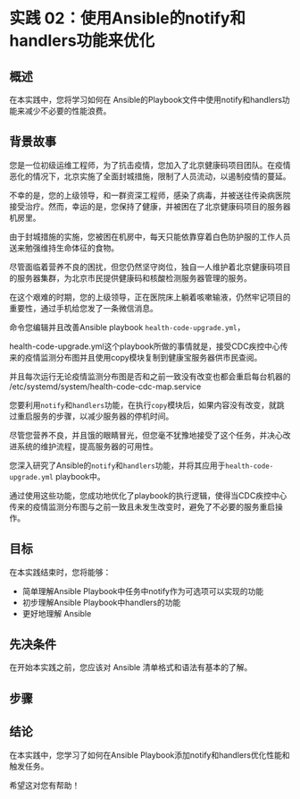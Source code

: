 # 实践 02：使用Ansible的notify和handlers功能来优化

## 概述

在本实践中，您将学习如何在 Ansible的Playbook文件中使用notify和handlers功能来减少不必要的性能浪费。

## 背景故事

您是一位初级运维工程师，为了抗击疫情，您加入了北京健康码项目团队。在疫情恶化的情况下，北京实施了全面封城措施，限制了人员流动，以遏制疫情的蔓延。

不幸的是，您的上级领导，和一群资深工程师，感染了病毒，并被送往传染病医院接受治疗。然而，幸运的是，您保持了健康，并被困在了北京健康码项目的服务器机房里。

由于封城措施的实施，您被困在机房中，每天只能依靠穿着白色防护服的工作人员送来勉强维持生命体征的食物。

尽管面临着营养不良的困扰，但您仍然坚守岗位，独自一人维护着北京健康码项目的服务器集群，为北京市民提供健康码和核酸检测服务器管理的服务。

在这个艰难的时期，您的上级领导，正在医院床上躺着咳嗽输液，仍然牢记项目的重要性，通过手机给您发了一条微信消息。

命令您编辑并且改善Ansible playbook `health-code-upgrade.yml`，

health-code-upgrade.yml这个playbook所做的事情就是，接受CDC疾控中心传来的疫情监测分布图并且使用copy模块复制到健康宝服务器供市民查阅。

并且每次运行无论疫情监测分布图是否和之前一致没有改变也都会重启每台机器的 /etc/systemd/system/health-code-cdc-map.service

您要利用`notify`和`handlers`功能，在执行`copy`模块后，如果内容没有改变，就跳过重启服务的步骤，以减少服务器的停机时间。

尽管您营养不良，并且饿的眼睛冒光，但您毫不犹豫地接受了这个任务，并决心改进系统的维护流程，提高服务器的可用性。

您深入研究了Ansible的`notify`和`handlers`功能，并将其应用于`health-code-upgrade.yml` playbook中。

通过使用这些功能，您成功地优化了playbook的执行逻辑，使得当CDC疾控中心传来的疫情监测分布图与之前一致且未发生改变时，避免了不必要的服务重启操作。

## 目标

在本实践结束时，您将能够：

* 简单理解Ansible Playbook中任务中notify作为可选项可以实现的功能
* 初步理解Ansible Playbook中handlers的功能
* 更好地理解 Ansible

## 先决条件

在开始本实践之前，您应该对 Ansible 清单格式和语法有基本的了解。

## 步骤


## 结论

在本实践中，您学习了如何在Ansible Playbook添加notify和handlers优化性能和触发任务。


希望这对您有帮助！ 
